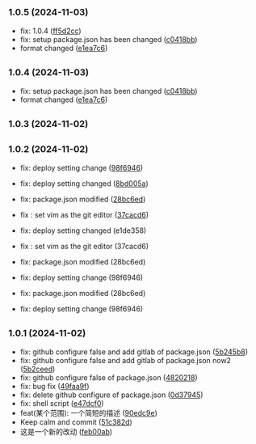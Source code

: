 

## <small>1.0.5 (2024-11-03)</small>

* fix: 1.0.4 ([ff5d2cc](https://github.com/Hubery-Lee/changelog/commit/ff5d2cc))
* fix: setup package.json has been changed ([c0418bb](https://github.com/Hubery-Lee/changelog/commit/c0418bb))
* format changed ([e1ea7c6](https://github.com/Hubery-Lee/changelog/commit/e1ea7c6))

## <small>1.0.4 (2024-11-03)</small>

* fix: setup package.json has been changed ([c0418bb](https://github.com/Hubery-Lee/changelog/commit/c0418bb))
* format changed ([e1ea7c6](https://github.com/Hubery-Lee/changelog/commit/e1ea7c6))

## <small>1.0.3 (2024-11-02)</small>

## <small>1.0.2 (2024-11-02)</small>

* fix: deploy setting change ([98f6946](https://github.com/Hubery-Lee/changelog/commit/98f6946))
* fix: deploy setting changed ([8bd005a](https://github.com/Hubery-Lee/changelog/commit/8bd005a))
* fix: package.json modified ([28bc6ed](https://github.com/Hubery-Lee/changelog/commit/28bc6ed))
* fix : set vim as the git editor ([37cacd6](https://github.com/Hubery-Lee/changelog/commit/37cacd6))

* fix: deploy setting changed (e1de358)
* fix : set vim as the git editor (37cacd6)
* fix: package.json modified (28bc6ed)
* fix: deploy setting change (98f6946)

* fix: package.json modified (28bc6ed)
* fix: deploy setting change (98f6946)

## <small>1.0.1 (2024-11-02)</small>

* fix:  github configure false and add gitlab of package.json ([5b245b8](https://github.com/Hubery-Lee/changelog/commit/5b245b8))
* fix:  github configure false and add gitlab of package.json  now2 ([5b2ceed](https://github.com/Hubery-Lee/changelog/commit/5b2ceed))
* fix:  github configure false of package.json ([4820218](https://github.com/Hubery-Lee/changelog/commit/4820218))
* fix: bug fix ([49faa9f](https://github.com/Hubery-Lee/changelog/commit/49faa9f))
* fix: delete github configure of package.json ([0d37945](https://github.com/Hubery-Lee/changelog/commit/0d37945))
* fix: shell script ([e47dcf0](https://github.com/Hubery-Lee/changelog/commit/e47dcf0))
* feat(某个范围): 一个简短的描述 ([90edc9e](https://github.com/Hubery-Lee/changelog/commit/90edc9e))
* Keep calm and commit ([51c382d](https://github.com/Hubery-Lee/changelog/commit/51c382d))
* 这是一个新的改动 ([feb00ab](https://github.com/Hubery-Lee/changelog/commit/feb00ab))
